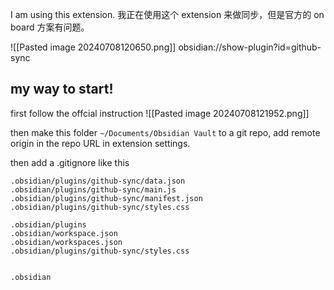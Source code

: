  I am using this extension.
 我正在使用这个 extension 来做同步，但是官方的 on board 方案有问题。

![[Pasted image 20240708120650.png]]
obsidian://show-plugin?id=github-sync


## my way to start!

first follow the offcial instruction
![[Pasted image 20240708121952.png]]

then make this folder `~/Documents/Obsidian Vault` to a git repo, add remote origin in the repo URL in extension settings. 


then add a .gitignore like this
```
.obsidian/plugins/github-sync/data.json
.obsidian/plugins/github-sync/main.js
.obsidian/plugins/github-sync/manifest.json
.obsidian/plugins/github-sync/styles.css

.obsidian/plugins
.obsidian/workspace.json
.obsidian/workspaces.json
.obsidian/plugins/github-sync/styles.css


.obsidian

```

